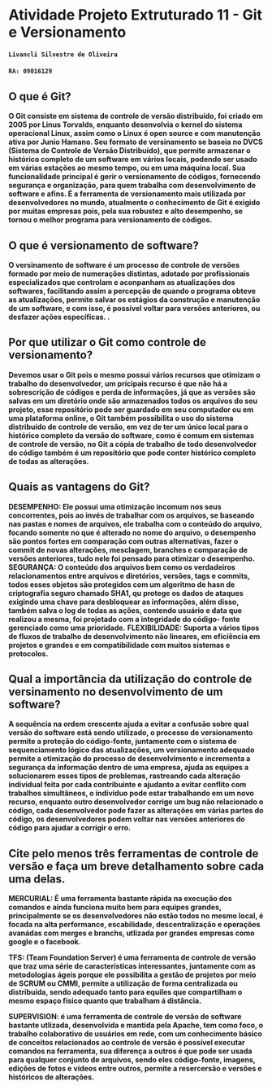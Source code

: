 # Atividade Projeto Extruturado 11 - Git e Versionamento

#### `Livancli Silvestre de Oliveira`

#### `RA: 09016129`

## O que é Git?

**O Git consiste em sistema de controle de versão distribuído, foi criado em 2005 por Linus Torvalds, enquanto desenvolvia o kernel do sistema operacional Linux, assim como o Linux é open source e com manutenção ativa por Junio Hamano. Seu formato de versinamento se baseia no DVCS (Sistema de Controle de Versão Distribuído), que permite armazenar o histórico completo de um software em vários locais, podendo ser usado em várias estações ao mesmo tempo, ou em uma máquina local. Sua funcionalidade principal é gerir o versionamento de códigos, fornecendo segurança e organização, para quem trabalha com desenvolvimento de software e afins. É a ferramenta de versionamento mais utilizada por desenvolvedores no mundo, atualmente o conhecimento de Git é exigido por muitas empresas pois, pela sua robustez e alto desempenho, se tornou o melhor programa para versionamento de códigos.**

## O que é versionamento de software?

**O versinamento de software é um processo de controle de versões formado por meio de numerações distintas, adotado por profissionais especializados que controlam e aconpanham as atualizações dos softwares, facilitando assim a percepção de quando o programa obteve as atualizações, permite salvar os estágios da construção e manutenção de um software, e com isso, é possível voltar para versões anteriores, ou desfazer ações específicas. .**

## Por que utilizar o Git como controle de versionamento?

**Devemos usar o Git pois o mesmo possui vários recursos que otimizam o trabalho do desenvolvedor, um prícipais recurso é que não há a sobrescrição de códigos e perda de informações, já que as versões são salvas em um diretório onde são armazenados todos os arquivos do seu projeto, esse repositório pode ser guardado em seu computador ou em uma plataforma online, o Git também possibilita o uso do sistema distribuído de controle de versão, em vez de ter um único local para o histórico completo da versão do software, como é comum em sistemas de controle de versão, no Git a cópia de trabalho de todo desenvolvedor do código também é um repositório que pode conter histórico completo de todas as alterações.**

## Quais as vantagens do Git?

**DESEMPENHO: Ele possui uma otimização incomum nos seus concorrentes, pois ao invés de trabalhar com os arquivos, se baseando nas pastas e nomes de arquivos, ele trabalha com o conteúdo do arquivo, focando somente no que é alterado no nome do arquivo, o desempenho são pontos fortes em comparação com outras alternativas, fazer o commit de novas alterações, mesclagem, branches e comparação de versões anteriores, tudo nele foi pensado para otimizar o desempenho.**
**SEGURANÇA: O conteúdo dos arquivos bem como os verdadeiros relacionamentos entre arquivos e diretórios, versões, tags e commits, todos esses objetos são protegidos com um algoritmo de hasn de criptografia seguro chamado SHA1, qu protege os dados de ataques exigindo uma chave para desbloquear as informações, além disso, também salva o log de todas as ações, contendo usuário e data que realizou a mesma, foi projetado com a integridade do código- fonte gerenciado como uma prioridade.**
**FLEXIBILIDADE: Suporta a vários tipos de fluxos de trabalho de desenvolvimento não lineares, em eficiência em projetos e grandes e em compatibilidade com muitos sistemas e protocolos.**

## Qual a importância da utilização do controle de versinamento no desenvolvimento de um software?

**A sequência na ordem crescente ajuda a evitar a confusão sobre qual versão do software está sendo utilizado, o processo de versionamento permite a proteção do código-fonte, juntamente com o sistema de sequenciamento lógico das atualizações, um versionamento adequado permite a otimização do processo de desenvolvimento e incrementa a segurança da informação dentro de uma empresa, ajuda as equipes a solucionarem esses tipos de problemas, rastreando cada alteração individual feita por cada contribuinte e ajudanto a evitar conflito com trabalhos simultâneos, o indivíduo pode estar trabalhando em um novo recurso, enquanto outro desenvolvedor corrige um bug não relacionado o código, cada desenvolvedor pode fazer as alterações em várias partes do código, os desenvolvedores podem voltar nas versões anteriores do código para ajudar a corrigir o erro.**

## Cite pelo menos três ferramentas de controle de versão e faça um breve detalhamento sobre cada uma delas.

**MERCURIAL: É uma ferramenta bastante rápida na execução dos comandos e ainda funciona muito bem para equipes grandes, principalmente se os desenvolvedores não estão todos no mesmo local, é focada na alta performance, escabilidade, descentralização e operações avanádas com merges e branchs, utlizada por grandes empresas como google e o facebook.**

**TFS: (Team Foundation Server) é uma ferramenta de controle de versão que traz uma série de características interessantes, juntamente com as metodologias ágeis porque ele possibilita a gestão de projetos por meio de SCRUM ou CMMI, permite a utilização de forma centralizada ou distribuída, sendo adequado tanto para equiles que compartilham o mesmo espaço físico quanto que trabalham á distância.**

**SUPERVISION: é uma ferramenta de controle de versão de software bastante utlizada, desenvolvida e mantida pela Apache, tem como foco, o trabalho colaborativo de usuários em rede, com um conhecimento básico de conceitos relacionados ao controle de versão é possível executar comandos na ferramenta, sua diferença a outros é que pode ser usada para qualquer conjunto de arquivos, sendo eles código-fonte, imagens, edições de fotos e vídeos entre outros, permite a resercersão e versões e históricos de alterações.**
